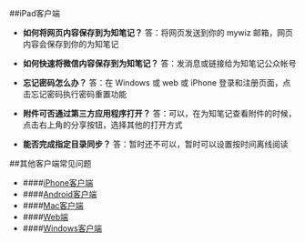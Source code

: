 ##iPad客户端

+ **如何将网页内容保存到为知笔记？** 
答：将网页发送到你的 mywiz 邮箱，网页内容会保存到你的为知笔记


+ **如何快速将微信内容保存到为知笔记？** 
答：发消息或链接给为知笔记公众帐号


+  **忘记密码怎么办？** 
答：在 Windows 或 web 或 iPhone 登录和注册页面，点击忘记密码执行密码重置功能  
+ **附件可否通过第三方应用程序打开？** 
答：可以，在为知笔记查看附件的时候，点击右上角的分享按钮，选择其他的打开方式


+ **能否完成指定目录同步？** 
答：暂时还不可以，暂时可以设置按时间离线阅读

##其他客户端常见问题

+ ####[iPhone客户端](/manual/iphone/problemsiphone.html)
+ ####[Android客户端](/manual/android/problemsandroid.html)
+ ####[Mac客户端](/manual/mac/problemsmac.html)
+ ####[Web端](/manual/web/problemsweb.html)
+ ####[Windows客户端](/manual/windows/problemspc.html)
